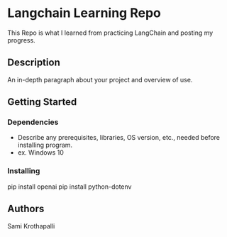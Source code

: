 # Langchain Learning Repo

This Repo is what I learned from practicing LangChain and posting my progress. 
## Description

An in-depth paragraph about your project and overview of use.

## Getting Started

### Dependencies

* Describe any prerequisites, libraries, OS version, etc., needed before installing program.
* ex. Windows 10

### Installing

pip install openai
pip install python-dotenv


## Authors

Sami Krothapalli
